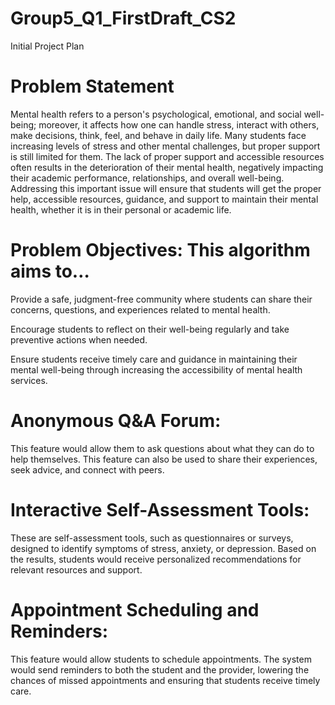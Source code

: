 # Group5_Q1_FirstDraft_CS2 
  Initial Project Plan
  
# Problem Statement

  Mental health refers to a person's psychological, emotional, and social well-being; moreover, it affects how one can handle stress, interact with others, make decisions, think, feel, and behave in daily life. Many students face increasing levels of stress and other mental challenges, but proper support is still limited for them. The lack of proper support and accessible resources often results in the deterioration of their mental health, negatively impacting their academic performance, relationships, and overall well-being. Addressing this important issue will ensure that students will get the proper help, accessible resources, guidance, and support to maintain their mental health, whether it is in their personal or academic life.
  
# Problem Objectives: This algorithm aims to…

  Provide a safe, judgment-free community where students can share their concerns, questions, and experiences related to mental health.
  
  Encourage students to reflect on their well-being regularly and take preventive actions when needed.
  
  Ensure students receive timely care and guidance in maintaining their mental well-being through increasing the accessibility of mental health services.
  
  # Anonymous Q&A Forum:
  
  This feature would allow them to ask questions about what they can do to help themselves. This feature can also be used to share their experiences, seek advice, and connect with peers.

  # Interactive Self-Assessment Tools:
  
  These are self-assessment tools, such as questionnaires or surveys, designed to identify symptoms of stress, anxiety, or depression. Based on the results, students would receive personalized recommendations for relevant resources and support.

  # Appointment Scheduling and Reminders:
  
  This feature would allow students to schedule appointments. The system would send reminders to both the student and the provider, lowering the chances of missed appointments and ensuring that students receive timely care.


